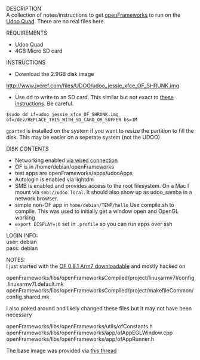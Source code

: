 DESCRIPTION   
A collection of notes/instructions to get [openFrameworks](http://openframeworks.cc/) to run on the [Udoo Quad](http://elinux.org/UDOO#UDOO_Quad). There are no real files here.      

REQUIREMENTS
- Udoo Quad
- 4GB Micro SD card

INSTRUCTIONS   
- Download the 2.9GB disk image  

http://www.jvcref.com/files/UDOO/udoo_jessie_xfce_OF_SHRUNK.img

- Use dd to write to an SD card.  This similar but not exact to [these instructions](http://xmodulo.com/2013/11/write-raspberry-pi-image-sd-card.html). Be careful.

`$sudo dd if=udoo_jessie_xfce_OF_SHRUNK.img of=/dev/REPLACE_THIS_WITH_SD_CARD_OR_SUFFER bs=1M`

`gparted` is installed on the system if you want to resize the partition to fill the disk. This may be easier on a seperate system (not the UDOO)

DISK CONTENTS   
- Networking enabled [via wired connection](http://www.udoo.org/forum/debian-jessie-rootfs-with-gpu-vpu-t693-10.html?sid=d8734726d01107fc4cad534d9e83d242#p5934)
- OF is in /home/debian/openFrameworks
- test apps are openFrameworks/apps/udooApps
- Autologin is enabled via lightdm
- SMB is enabled and provides access to the root filesystem. On a Mac I mount via `smb://udoo.local`. It should also show up as udoo_samba in a network browser.  
- simple non-OF app in `home/debian/TEMP/hello` Use compile.sh to compile. This was used to initially get a window open and OpenGL working
- `export DISPLAY=:0` set in `.profile` so you can run apps over ssh

LOGIN INFO:   
user: debian   
pass: debian   

NOTES:   
I just started with the [OF 0.8.1 Arm7 downloadable](http://www.openframeworks.cc/versions/v0.8.1/of_v0.8.1_linuxarmv7l_release.tar.gz) and mostly hacked on

openFrameworks/libs/openFrameworksCompiled/project/linuxarmv7l/config.linuxarmv7l.default.mk
openFrameworks/libs/openFrameworksCompiled/project/makefileCommon/config.shared.mk

I also poked around and likely changed these files but it may not have been necessary

openFrameworks/libs/openFrameworks/utils/ofConstants.h
openFrameworks/libs/openFrameworks/app/ofAppEGLWindow.cpp
openFrameworks/libs/openFrameworks/app/ofAppRunner.h

The base image was provided via [this thread](http://www.udoo.org/forum/debian-jessie-rootfs-with-gpu-vpu-t693.html)






